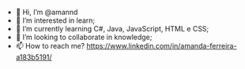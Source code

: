 - 👋 Hi, I’m @amannd
- 👀 I’m interested in learn;
- 🌱 I’m currently learning C#, Java, JavaScript, HTML e CSS;
- 💞️ I’m looking to collaborate in knowledge;
- 📫 How to reach me? https://www.linkedin.com/in/amanda-ferreira-a183b5191/

<!---
amannd/amannd is a ✨ special ✨ repository because its `README.md` (this file) appears on your GitHub profile.
You can click the Preview link to take a look at your changes.
--->
